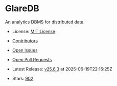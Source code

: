 # GlareDB

An analytics DBMS for distributed data.
- License: [MIT License](https://spdx.org/licenses/MIT.html)

- [Contributors](https://github.com/GlareDB/glaredb/graphs/contributors)
- [Open Issues](https://github.com/GlareDB/glaredb/issues?q=sort%3Aupdated-desc+is%3Aissue+is%3Aopen)
- [Open Pull Requests](https://github.com/GlareDB/glaredb/pulls?q=sort%3Aupdated-desc+is%3Apr+is%3Aopen)
- Latest Release: [v25.6.3](https://github.com/GlareDB/glaredb/releases/tag/v25.6.3) at 2025-06-19T22:15:25Z

- Stars: [902](https://github.com/GlareDB/glaredb/stargazers)

